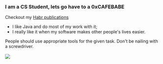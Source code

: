 ### I am a CS Student, lets go have to a 0xCAFEBABE
Checkout my [Habr publications]([https://website-name.com](https://habr.com/ru/users/imaginethis/publications/articles/))

*  I like Java and do most of my work with it;
*  I really like it when my software makes other people's lives easier.

People should use appropriate tools for the given task. Don't be nailing with a screwdriver.
<br>
<br>
<img src="https://froggi.es/github/8bitcow.gif"></img>


